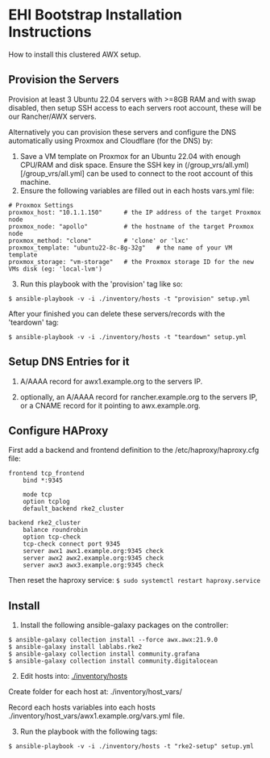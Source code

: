 
# EHI Bootstrap Installation Instructions

How to install this clustered AWX setup.


## Provision the Servers

Provision at least 3 Ubuntu 22.04 servers with >=8GB RAM and with swap disabled, then setup SSH access to each servers root account, these will be our Rancher/AWX servers.

Alternatively you can provision these servers and configure the DNS automatically using Proxmox and Cloudflare (for the DNS) by:
1) Save a VM template on Proxmox for an Ubuntu 22.04 with enough CPU/RAM and disk space. Ensure the SSH key in (/group_vrs/all.yml)[/group_vrs/all.yml] can be used to connect to the root account of this machine.
2) Ensure the following variables are filled out in each hosts vars.yml file:
```
# Proxmox Settings
proxmox_host: "10.1.1.150"      # the IP address of the target Proxmox node
proxmox_node: "apollo"          # the hostname of the target Proxmox node
proxmox_method: "clone"         # 'clone' or 'lxc'
proxmox_template: "ubuntu22-8c-8g-32g"   # the name of your VM template
proxmox_storage: "vm-storage"   # the Proxmox storage ID for the new VMs disk (eg: 'local-lvm')
```
3) Run this playbook with the 'provision' tag like so:

`$ ansible-playbook -v -i ./inventory/hosts -t "provision" setup.yml`

After your finished you can delete these servers/records with the 'teardown' tag:

`$ ansible-playbook -v -i ./inventory/hosts -t "teardown" setup.yml`


## Setup DNS Entries for it

1) A/AAAA record for awx1.example.org to the servers IP.

2) optionally, an A/AAAA record for rancher.example.org to the servers IP, 
    or a CNAME record for it pointing to awx.example.org.


## Configure HAProxy

First add a backend and frontend definition to the /etc/haproxy/haproxy.cfg file:

```
frontend tcp_frontend
    bind *:9345

    mode tcp
    option tcplog
    default_backend rke2_cluster

backend rke2_cluster
    balance roundrobin
    option tcp-check
    tcp-check connect port 9345
    server awx1 awx1.example.org:9345 check
    server awx2 awx2.example.org:9345 check
    server awx3 awx3.example.org:9345 check
```

Then reset the haproxy service:
`$ sudo systemctl restart haproxy.service`


## Install

1) Install the following ansible-galaxy packages on the controller:
```
$ ansible-galaxy collection install --force awx.awx:21.9.0
$ ansible-galaxy install lablabs.rke2
$ ansible-galaxy collection install community.grafana
$ ansible-galaxy collection install community.digitalocean
```


2) Edit hosts into: [./inventory/hosts](./inventory/hosts)

Create folder for each host at: ./inventory/host_vars/

Record each hosts variables into each hosts ./inventory/host_vars/awx1.example.org/vars.yml file.


3) Run the playbook with the following tags:

`$ ansible-playbook -v -i ./inventory/hosts -t "rke2-setup" setup.yml`

